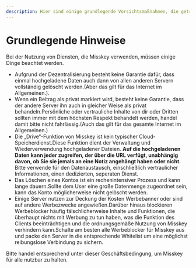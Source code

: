 ```yaml
---
description: Hier sind einige grundlegende Vorsichtsmaßnahmen, die getroffen werden sollten, bevor ein Konto auf dem Misskey-Server erstellt wird.
---
```


# Grundlegende Hinweise

Bei der Nutzung von Diensten, die Misskey verwenden, müssen einige Dinge beachtet werden.

- Aufgrund der Dezentralisierung besteht keine Garantie dafür, dass einmal hochgeladene Daten auch dann von allen anderen Servern vollständig gelöscht werden.(Aber das gilt für das Internet im Allgemeinen.).
- Wenn ein Beitrag als privat markiert wird, besteht keine Garantie, dass der andere Server ihn auch in gleicher Weise als privat behandeln.Persönliche oder vertrauliche Inhalte von dir oder Dritten sollten immer mit dem höchsten Respekt behandelt werden, handel damit bitte nicht fahrlässig.(Auch das gilt für das gesamte Internet im Allgemeinen.)
- Die „Drive“-Funktion von Misskey ist kein typischer Cloud-Speicherdienst.Diese Funktion dient der Verwaltung und Wiederverwendung hochgeladener Dateien. **Auf die hochgeladenen Daten kann jeder zugreifen, der über die URL verfügt, unabhängig davon, ob Sie sie jemals an eine Notiz angehängt haben oder nicht.** Bitte verwende für den Datenaustausch, einschließlich vertraulicher Informationen, einen dedizierten, seperaten Dienst.
- Das Löschen eines Kontos ist ein rechenintensiver Prozess und kann lange dauern.Sollte dem User eine große Datenmenge zugeordnet sein, kann das Konto möglicherweise nicht gelöscht werden.
- Einige Server nutzen zur Deckung der Kosten Werbebanner oder sind auf andere Werbezwecke angewießen.Darüber hinaus blockieren Werbeblocker häufig fälschlicherweise Inhalte und Funktionen, die überhaupt nichts mit Werbung zu tun haben, was die Funktion des Clients beeinträchtigen und die ordnungsgemäße Nutzung von Misskey verhindern kann.Schalte am besten alle Werbeblocker für Misskey aus und packe den Server in die entsprechende Whitelist um eine möglichst reibungslose Verbindung zu sichern.

Bitte handel entsprechend unter dieser Geschäftsbedingung, um Misskey für alle nutzbar zu halten.
